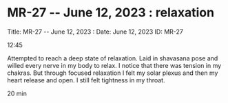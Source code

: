 # MR-27 -- June 12, 2023 : relaxation

Title: MR-27 -- June 12, 2023 : 
Date: June 12, 2023
ID: MR-27

12:45

Attempted to reach a deep state of relaxation. Laid in shavasana pose and willed every nerve in my body to relax. I notice that there was tension in my chakras. But through focused relaxation I felt my solar plexus and then my heart release and open. I still felt tightness in my throat.

20 min